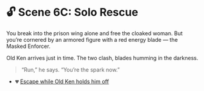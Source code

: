 
# 🔓 Scene 6C: Solo Rescue

You break into the prison wing alone and free the cloaked woman. But you’re cornered by an armored figure with a red energy blade — the Masked Enforcer.

Old Ken arrives just in time. The two clash, blades humming in the darkness.

> “Run,” he says. “You’re the spark now.”

- 💔 [Escape while Old Ken holds him off](../space-battles/7E.md)
